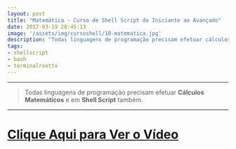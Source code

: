 ```yaml
---
layout: post
title: "Matemática - Curso de Shell Script do Iniciante ao Avançado"
date: 2017-03-19 20:45:13
image: '/assets/img/cursoshell/10-matematica.jpg'
description: "Todas linguagens de programação precisam efetuar cálculos matemáticos e em Shell Script também."
tags:
- shellscript
- bash
- terminalroottv
---
```


***

> Todas linguagens de programação precisam efetuar __Cálculos Matemáticos__ e em __Shell Script__ também.

***


# [Clique Aqui para Ver o Vídeo](https://www.youtube.com/watch?v=FAiEAk0AF-g)


<script async src="https://pagead2.googlesyndication.com/pagead/js/adsbygoogle.js"></script>

<!-- Informat -->
<ins class="adsbygoogle"
 style="display:block"
 data-ad-client="ca-pub-2838251107855362"
 data-ad-slot="2327980059"
 data-ad-format="auto"
 data-full-width-responsive="true"></ins>

<script>
(adsbygoogle = window.adsbygoogle || []).push({});
</script>

